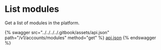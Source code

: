 # List modules

Get a list of modules in the platform.

{% swagger src="../../../../.gitbook/assets/api.json" path="/v1/accounts/modules" method="get" %}
[api.json](../../../../.gitbook/assets/api.json)
{% endswagger %}
